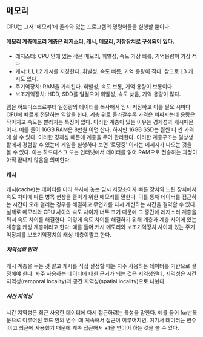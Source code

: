 ## 메모리
CPU는 그저 '메모리'에 올라와 있는 프로그램의 명령어들을 실행할 뿐이다. 
#### 메모리 계층메모리 계층은 레지스터, 캐시, 메모리, 저장장치로 구성되어 있다.
- 레지스터: CPU 안에 있는 작은 메모리, 휘발성, 속도 가장 빠름, 기억용량이 가장 적다
- 캐시: L1, L2 캐시를 지칭한다. 휘발성, 속도 빠름, 기억 용량이 적다. 참고로 L3 캐시도 있다.
- 주기억장치: RAM을 가리킨다. 휘발성, 속도 보통, 기억 용량이 보통이다.
- 보조기억장치: HDD, SDD를 일컬으며 휘발성, 속도 낮음, 기억 용량이 많다. 

램은 하드디스크로부터 일정량의 데이터를 복사해서 임시 저장하고 이를 필요 시마다 CPU에 빠르게 전달하는 역할을 한다. 계층 위로 올라갈수록 가격은 비싸지는데 용량은 작아지고 속도는 빨라지는 특징이 있다. 이러한 계층이 있는 이유는 경제성과 캐시때문이다. 예를 들어 16GB RAM은 8만원 이면 산다. 하지만 16GB SSD는 훨씬 더 싼 가격에 살 수 있다. 이러한 경제성 때문에 계층을 두어 관리한다. 
이러한 계층구조는 일상생활에서 경험할 수 있는데 게임을 실행하다 보면 '로딩중' 이라는 메세지가 나오는 것을 볼 수 있다. 이는 하드디스크 또는 인터넷에서 데이터를 읽어 RAM으로 전송하는 과정이 아직 끝나지 않음을 의미한다. 

#### 캐시
캐시(cache)는 데이터를 미리 복사해 놓는 임시 저장소이자 빠른 장치와 느린 장치에서 속도 차이에 따른 병목 현상을 줄이기 위한 메모리를 말한다. 이를 통해 데이터를 접근하는 시간이 오래 걸리는 경우를 해결하고 무언가를 다시 계산하는 시간을 절약할 수 있다. 
실제로 메모리와 CPU 사이의 속도 차이가 너무 크기 때문에 그 중간에 레지스터 계층을 둬서 속도 차이를 해결한다. 이렇게 속도 차이를 해결하기 위해 계층과 계층 사이에 있는 계층을 캐싱 계층이라고 한다. 예를 들어 캐시 메모리와 보조기억장치 사이에 있는 주기억장치를 보조기억장치의 캐싱 계층이랄고 한다.

##### 지역성의 원리
캐시 계층을 두는 것 말고 캐시를 직접 설정할 때는 자주 사용하는 데이터를 기반으로 설정해야 한다. 자주 사용하는 데이터에 대한 근거가 되는 것은 지역성인데, 지역성은 시간 지역성(remporal locality)과 공간 지역성(spatial locality)으로 나뉜다. 

##### 시간 지역성
시간 지역성은 최근 사용한 데이터에 다시 접근하려는 특성을 말한다. 예를 들어 for반복문으로 이루어진 코드 안의 변수 i에 계속해서 접근이 이루어지면, 여기서 데이터는 변수 i이고 최근에 사용했기 때문에 계속 접근해서 +1을 연이어 하는 것을 볼 수 있다.
